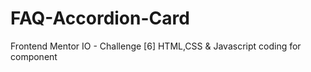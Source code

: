 # FAQ-Accordion-Card
Frontend Mentor IO - Challenge [6] HTML,CSS &amp; Javascript coding for component
